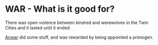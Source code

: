 <!-- TITLE: Lupine Uprsing -->
<!-- SUBTITLE: A quick summary of Lupine Uprsing -->

# WAR - What is it good for?
There was open violence between kindred and werewolves in the Twin Cities and it lasted until it ended.

[Anwar](/home/vtm/npc/anwar) did some stuff, and was rewarded by being appointed a primogen.